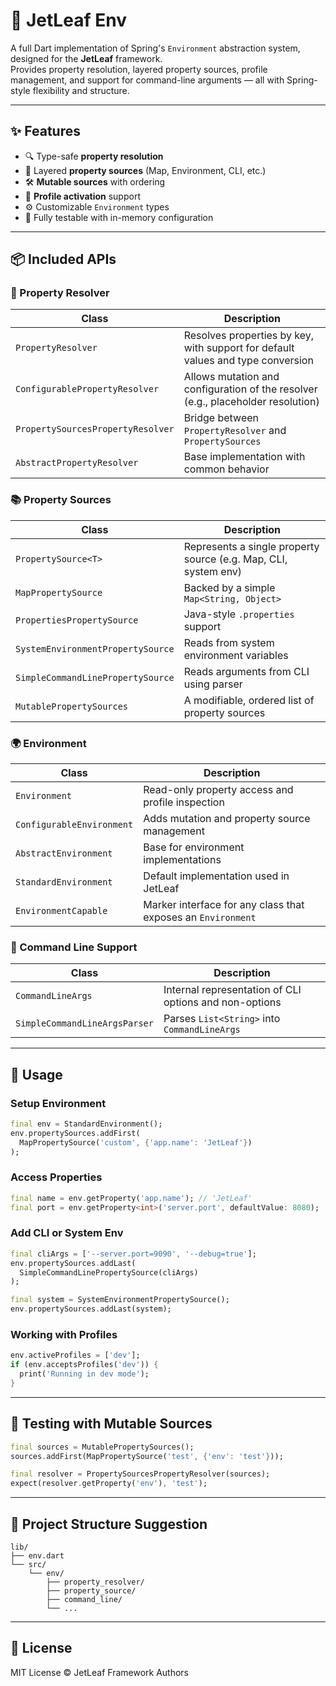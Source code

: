 # 🌱 JetLeaf Env

A full Dart implementation of Spring's `Environment` abstraction system, designed for the **JetLeaf** framework.  
Provides property resolution, layered property sources, profile management, and support for command-line arguments — all with Spring-style flexibility and structure.

---

## ✨ Features

- 🔍 Type-safe **property resolution**
- 🧱 Layered **property sources** (Map, Environment, CLI, etc.)
- 🛠️ **Mutable sources** with ordering
- 🧩 **Profile activation** support
- ⚙️ Customizable `Environment` types
- 🧪 Fully testable with in-memory configuration

---

## 📦 Included APIs

### 🔧 Property Resolver

| Class | Description |
|-------|-------------|
| `PropertyResolver` | Resolves properties by key, with support for default values and type conversion |
| `ConfigurablePropertyResolver` | Allows mutation and configuration of the resolver (e.g., placeholder resolution) |
| `PropertySourcesPropertyResolver` | Bridge between `PropertyResolver` and `PropertySources` |
| `AbstractPropertyResolver` | Base implementation with common behavior |

### 📚 Property Sources

| Class | Description |
|-------|-------------|
| `PropertySource<T>` | Represents a single property source (e.g. Map, CLI, system env) |
| `MapPropertySource` | Backed by a simple `Map<String, Object>` |
| `PropertiesPropertySource` | Java-style `.properties` support |
| `SystemEnvironmentPropertySource` | Reads from system environment variables |
| `SimpleCommandLinePropertySource` | Reads arguments from CLI using parser |
| `MutablePropertySources` | A modifiable, ordered list of property sources |

### 🌍 Environment

| Class | Description |
|-------|-------------|
| `Environment` | Read-only property access and profile inspection |
| `ConfigurableEnvironment` | Adds mutation and property source management |
| `AbstractEnvironment` | Base for environment implementations |
| `StandardEnvironment` | Default implementation used in JetLeaf |
| `EnvironmentCapable` | Marker interface for any class that exposes an `Environment` |

### 🧪 Command Line Support

| Class | Description |
|-------|-------------|
| `CommandLineArgs` | Internal representation of CLI options and non-options |
| `SimpleCommandLineArgsParser` | Parses `List<String>` into `CommandLineArgs` |

---

## 🚀 Usage

### Setup Environment

```dart
final env = StandardEnvironment();
env.propertySources.addFirst(
  MapPropertySource('custom', {'app.name': 'JetLeaf'})
);
````

### Access Properties

```dart
final name = env.getProperty('app.name'); // 'JetLeaf'
final port = env.getProperty<int>('server.port', defaultValue: 8080);
```

### Add CLI or System Env

```dart
final cliArgs = ['--server.port=9090', '--debug=true'];
env.propertySources.addLast(
  SimpleCommandLinePropertySource(cliArgs)
);

final system = SystemEnvironmentPropertySource();
env.propertySources.addLast(system);
```

### Working with Profiles

```dart
env.activeProfiles = ['dev'];
if (env.acceptsProfiles('dev')) {
  print('Running in dev mode');
}
```

---

## 🧪 Testing with Mutable Sources

```dart
final sources = MutablePropertySources();
sources.addFirst(MapPropertySource('test', {'env': 'test'}));

final resolver = PropertySourcesPropertyResolver(sources);
expect(resolver.getProperty('env'), 'test');
```

---

## 📁 Project Structure Suggestion

```
lib/
├── env.dart
└── src/
    └── env/
        ├── property_resolver/
        ├── property_source/
        ├── command_line/
        └── ...
```

---

## 📜 License

MIT License © JetLeaf Framework Authors